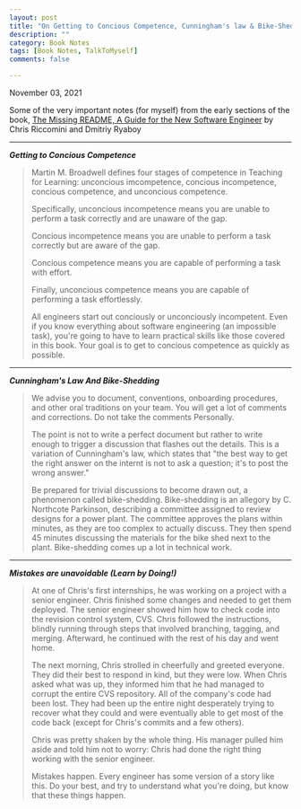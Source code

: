 ```yaml
---
layout: post
title: "On Getting to Concious Competence, Cunningham's law & Bike-Shedding, Mistakes are unavoidable!"
description: ""
category: Book Notes
tags: [Book Notes, TalkToMyself]
comments: false

---
```


November 03, 2021

Some of the very important notes (for myself) from the early sections of the book, [The Missing README, A Guide for the New Software Engineer](https://nostarch.com/missing-readme) by Chris Riccomini and Dmitriy Ryaboy


---

***Getting to Concious Competence***

> Martin M. Broadwell defines four stages of competence in Teaching for Learning: unconcious imcompetence, concious incompetence, concious competence, and unconcious competence.
> 
> Specifically, unconcious incompetence means you are unable to perform a task correctly and are unaware of the gap. 
> 
> Concious incompetence means you are unable to perform a task correctly but are aware of the gap.
> 
> Concious competence means you are capable of performing a task with effort.
> 
> Finally, unconcious competence means you are capable of performing a task effortlessly.
> 
> All engineers start out conciously or unconciously incompetent. Even if you know everything about software engineering (an impossible task), you're going to have to learn practical skills like those covered in this book. Your goal is to get to concious competence as quickly as possible.


---

***Cunningham's Law And Bike-Shedding***

> We advise you to document, conventions, onboarding procedures, and other oral traditions on your team. You will get a lot of comments and corrections. Do not take the comments Personally.
> 
> The point is not to write a perfect document but rather to write enough to trigger a discussion that flashes out the details. This is a variation of Cunningham's law, which states that "the best way to get the right answer on the internt is not to ask a question; it's to post the wrong answer."
> 
> Be prepared for trivial discussions to become drawn out, a phenomenon called bike-shedding. Bike-shedding is an allegory by C. Northcote Parkinson, describing a committee assigned to review designs for a power plant. The committee approves the plans within minutes, as they are too complex to actually discuss. They then spend 45 minutes discussing the materials for the bike shed next to the plant. Bike-shedding comes up a lot in technical work.


---


***Mistakes are unavoidable (Learn by Doing!)***

> At one of Chris's first internships, he was working on a project with a senior engineer. Chris finished some changes and needed to get them deployed. The senior engineer showed him how to check code into the revision control system, CVS. Chris followed the instructions, blindly running through steps that involved branching, tagging, and merging. Afterward, he continued with the rest of his day and went home.
> 
> The next morning, Chris strolled in cheerfully and greeted everyone. They did their best to respond in kind, but they were low. When Chris asked what was up, they informed him that he had managed to corrupt the entire CVS repository. All of the company's code had been lost. They had been up the entire night desperately trying to recover what they could and were eventually able to get most of the code back (except for Chris's commits and a few others).
> 
> Chris was pretty shaken by the whole thing. His manager pulled him aside and told him not to worry: Chris had done the right thing working with the senior engineer.
> 
> Mistakes happen. Every engineer has some version of a story like this. Do your best, and try to understand what you're doing, but know that these things happen. 




